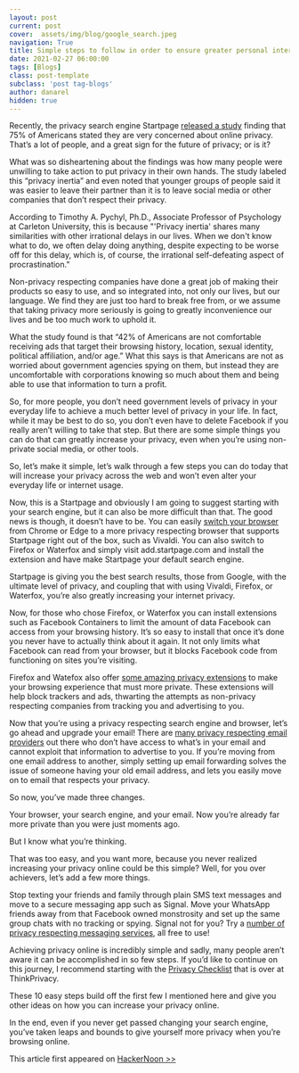 ```yaml
---
layout: post
current: post
cover:  assets/img/blog/google_search.jpeg
navigation: True
title: Simple steps to follow in order to ensure greater personal internet privacy
date: 2021-02-27 06:00:00
tags: [Blogs]
class: post-template
subclass: 'post tag-blogs'
author: danarel
hidden: true
---
```


Recently, the privacy search engine Startpage [released a study](https://www.securitymagazine.com/articles/94560-of-americans-very-concerned-about-online-privacy-but-most-dont-take-any-significant-action?ref=hackernoon.com) finding that 75% of Americans stated they are very concerned about online privacy. That’s a lot of people, and a great sign for the future of privacy; or is it?

What was so disheartening about the findings was how many people were unwilling to take action to put privacy in their own hands. The study labeled this “privacy inertia” and even noted that younger groups of people said it was easier to leave their partner than it is to leave social media or other companies that don’t respect their privacy.<!--more-->

According to Timothy A. Pychyl, Ph.D., Associate Professor of Psychology at Carleton University, this is because "'Privacy inertia' shares many similarities with other irrational delays in our lives. When we don't know what to do, we often delay doing anything, despite expecting to be worse off for this delay, which is, of course, the irrational self-defeating aspect of procrastination."

Non-privacy respecting companies have done a great job of making their products so easy to use, and so integrated into, not only our lives, but our language. We find they are just too hard to break free from, or we assume that taking privacy more seriously is going to greatly inconvenience our lives and be too much work to uphold it.

What the study found is that “42% of Americans are not comfortable receiving ads that target their browsing history, location, sexual identity, political affiliation, and/or age.” What this says is that Americans are not as worried about government agencies spying on them, but instead they are uncomfortable with corporations knowing so much about them and being able to use that information to turn a profit.

So, for more people, you don’t need government levels of privacy in your everyday life to achieve a much better level of privacy in your life. In fact, while it may be best to do so, you don’t even have to delete Facebook if you really aren’t willing to take that step. But there are some simple things you can do that can greatly increase your privacy, even when you’re using non-private social media, or other tools.

So, let’s make it simple, let’s walk through a few steps you can do today that will increase your privacy across the web and won’t even alter your everyday life or internet usage.

Now, this is a Startpage and obviously I am going to suggest starting with your search engine, but it can also be more difficult than that. The good news is though, it doesn’t have to be. You can easily [switch your browser](https://www.startpage.com/privacy-please/privacy-guides/why-your-browser-matters?segment=danarel) from Chrome or Edge to a more privacy respecting browser that supports Startpage right out of the box, such as Vivaldi. You can also switch to Firefox or Waterfox and simply visit add.startpage.com and install the extension and have make Startpage your default search engine.

Startpage is giving you the best search results, those from Google, with the ultimate level of privacy, and coupling that with using Vivaldi, Firefox, or Waterfox, you’re also greatly increasing your internet privacy.

Now, for those who chose Firefox, or Waterfox you can install extensions such as Facebook Containers to limit the amount of data Facebook can access from your browsing history. It’s so easy to install that once it’s done you never have to actually think about it again. It not only limits what Facebook can read from your browser, but it blocks Facebook code from functioning on sites you’re visiting.

Firefox and Watefox also offer [some amazing privacy extensions](https://thinkprivacy.ch/browsers/) to make your browsing experience that must more private. These extensions will help block trackers and ads, thwarting the attempts as non-privacy respecting companies from tracking you and advertising to you. 

Now that you’re using a privacy respecting search engine and browser, let’s go ahead and upgrade your email! There are [many privacy respecting email providers](https://thinkprivacy.ch/email/) out there who don’t have access to what’s in your email and cannot exploit that information to advertise to you. If you’re moving from one email address to another, simply setting up email forwarding solves the issue of someone having your old email address, and lets you easily move on to email that respects your privacy.

So now, you’ve made three changes.

Your browser, your search engine, and your email. Now you’re already far more private than you were just moments ago.

But I know what you’re thinking.

That was too easy, and you want more, because you never realized increasing your privacy online could be this simple? Well, for you over achievers, let’s add a few more things.

Stop texting your friends and family through plain SMS text messages and move to a secure messaging app such as Signal. Move your WhatsApp friends away from that Facebook owned monstrosity and set up the same group chats with no tracking or spying. Signal not for you? Try a [number of privacy respecting messaging services](https://thinkprivacy.ch/messengers/), all free to use!

Achieving privacy online is incredibly simple and sadly, many people aren’t aware it can be accomplished in so few steps. If you’d like to continue on this journey, I recommend starting with the [Privacy Checklist](https://thinkprivacy.ch/checklist/) that is over at ThinkPrivacy.

These 10 easy steps build off the first few I mentioned here and give you other ideas on how you can increase your privacy online.

In the end, even if you never get passed changing your search engine, you’ve taken leaps and bounds to give yourself more privacy when you’re browsing online.

This article first appeared on [HackerNoon >>](https://hackernoon.com/simple-steps-to-follow-in-order-to-ensure-greater-personal-internet-privacy-u54l335i)